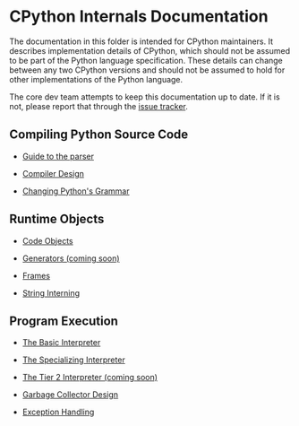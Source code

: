 # CPython Internals Documentation

The documentation in this folder is intended for CPython maintainers.
It describes implementation details of CPython, which should not be
assumed to be part of the Python language specification. These details
can change between any two CPython versions and should not be assumed
to hold for other implementations of the Python language.

The core dev team attempts to keep this documentation up to date. If
it is not, please report that through the
[issue tracker](https://github.com/python/cpython/issues).


Compiling Python Source Code
---

- [Guide to the parser](parser.md)

- [Compiler Design](compiler.md)

- [Changing Python's Grammar](changing_grammar.md)

Runtime Objects
---

- [Code Objects](code_objects.md)

- [Generators (coming soon)](generators.md)

- [Frames](frames.md)

- [String Interning](string_interning.md)

Program Execution
---

- [The Basic Interpreter](interpreter.md)

- [The Specializing Interpreter](adaptive.md)

- [The Tier 2 Interpreter (coming soon)](tier2.md)

- [Garbage Collector Design](garbage_collector.md)

- [Exception Handling](exception_handling.md)
